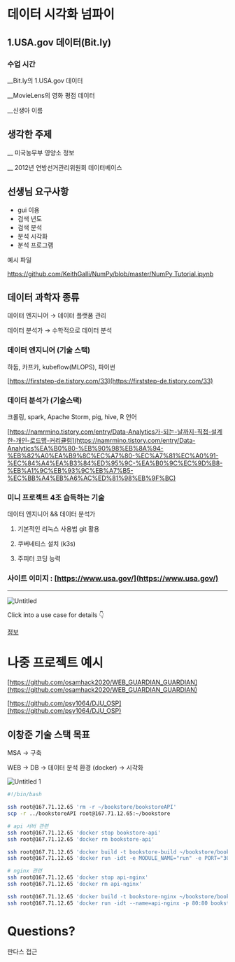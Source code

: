 # 데이터 시각화 넘파이

## 1.USA.gov 데이터(Bit.ly)

### 수업 시간 

__Bit.ly의 1.USA.gov 데이터

__MovieLens의 영화 평점 데이터

__신생아 이름




## 생각한 주제
__ 미국농무부 영양소 정보



__ 2012년 연방선거관리위원회 데이터베이스


## 선생님 요구사항

* gui 이용
* 검색 년도
* 검색 분석
* 분석 시각화
* 분석 프로그램



예시 파일

[https://github.com/KeithGalli/NumPy/blob/master/NumPy Tutorial.ipynb](https://github.com/KeithGalli/NumPy/blob/master/NumPy%20Tutorial.ipynb)



## 데이터 과학자 종류

데이터 엔지니어  → 데이터 플랫폼 관리

데이터 분석가 → 수학적으로 데이터 분석



### 데이터 엔지니어 (기술 스택)

하둡, 카프카, kubeflow(MLOPS), 파이썬

[https://firststep-de.tistory.com/33](https://firststep-de.tistory.com/33)



### 데이터 분석가 (기술스택)

크롤링, spark, Apache Storm, pig, hive,  R 언어

[https://namrmino.tistory.com/entry/Data-Analytics가-되는-날까지-직접-설계한-개인-로드맵-커리큘럼](https://namrmino.tistory.com/entry/Data-Analytics%EA%B0%80-%EB%90%98%EB%8A%94-%EB%82%A0%EA%B9%8C%EC%A7%80-%EC%A7%81%EC%A0%91-%EC%84%A4%EA%B3%84%ED%95%9C-%EA%B0%9C%EC%9D%B8-%EB%A1%9C%EB%93%9C%EB%A7%B5-%EC%BB%A4%EB%A6%AC%ED%81%98%EB%9F%BC)



### 미니 프로젝트 4조 습득하는 기술

데이터 엔지니어 && 데이터 분석가

1. 기본적인 리눅스 사용법 git 활용

2. 쿠버네티스 설치 (k3s)

3. 주피터 코딩 능력

### 사이트 이미지 :  [https://www.usa.gov/](https://www.usa.gov/)

---

![Untitled](https://user-images.githubusercontent.com/68671394/131781261-d4e730ae-455a-4408-afe9-1cc2a4746d06.png)


Click into a use case for details 👇

[정보](https://www.notion.so/59d8216ed5d2427abbe884c2b034863a)



# 나중 프로젝트 예시

[https://github.com/osamhack2020/WEB_GUARDIAN_GUARDIAN](https://github.com/osamhack2020/WEB_GUARDIAN_GUARDIAN)

[https://github.com/psy1064/DJU_OSP](https://github.com/psy1064/DJU_OSP)



## 이창준 기술 스택 목표

MSA → 구축

WEB → DB → 데이터 분석 환경 (docker) → 시각화


![Untitled 1](https://user-images.githubusercontent.com/68671394/131781294-27451879-bff4-4c06-a292-61031cdf443b.png)

```bash
#!/bin/bash

ssh root@167.71.12.65 'rm -r ~/bookstore/bookstoreAPI'
scp -r ../bookstoreAPI root@167.71.12.65:~/bookstore

# api 서버 관련
ssh root@167.71.12.65 'docker stop bookstore-api'
ssh root@167.71.12.65 'docker rm bookstore-api'

ssh root@167.71.12.65 'docker build -t bookstore-build ~/bookstore/bookstoreAPI'
ssh root@167.71.12.65 'docker run -idt -e MODULE_NAME="run" -e PORT="3000" -e PRODUCTION="true" -p 3000:3000 --name=bookstore-api bookstore-build'

# nginx 관련
ssh root@167.71.12.65 'docker stop api-nginx'
ssh root@167.71.12.65 'docker rm api-nginx'

ssh root@167.71.12.65 'docker build -t bookstore-nginx ~/bookstore/bookstoreAPI/nginx-reverse-proxy'
ssh root@167.71.12.65 'docker run -idt --name=api-nginx -p 80:80 bookstore-nginx'
```

# Questions?

판다스 접근
